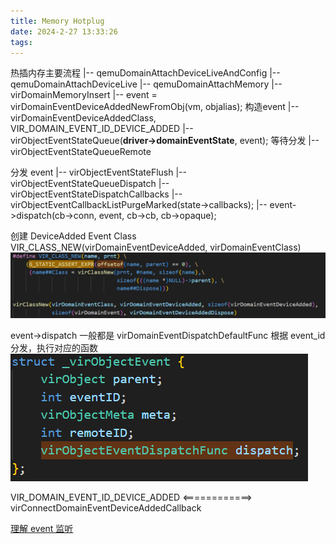 ```yaml
---
title: Memory Hotplug
date: 2024-2-27 13:33:26
tags:
---
```


热插内存主要流程
|-- qemuDomainAttachDeviceLiveAndConfig
|-- qemuDomainAttachDeviceLive
|-- qemuDomainAttachMemory
    |-- virDomainMemoryInsert
    |-- event = virDomainEventDeviceAddedNewFromObj(vm, objalias);      构造event
        |-- virDomainEventDeviceAddedClass, VIR_DOMAIN_EVENT_ID_DEVICE_ADDED
    |-- virObjectEventStateQueue(**driver->domainEventState**, event);      等待分发
        |-- virObjectEventStateQueueRemote

分发 event
|-- virObjectEventStateFlush
    |-- virObjectEventStateQueueDispatch
        |-- virObjectEventStateDispatchCallbacks
    |-- virObjectEventCallbackListPurgeMarked(state->callbacks);
        |-- event->dispatch(cb->conn, event, cb->cb, cb->opaque);


创建 DeviceAdded Event Class
VIR_CLASS_NEW(virDomainEventDeviceAdded, virDomainEventClass)
![virDomainEventDeviceAddedClass](https://raw.githubusercontent.com/Gjorn4389/Gjorn4389.github.io/source/images/virDomainEventDeviceAddedClass.png)

event->dispatch 一般都是 virDomainEventDispatchDefaultFunc 根据 event_id 分发，执行对应的函数
![event->dispatch](https://raw.githubusercontent.com/Gjorn4389/Gjorn4389.github.io/source/images/virObjectEvent_dispatch.png)

VIR_DOMAIN_EVENT_ID_DEVICE_ADDED  <============>  virConnectDomainEventDeviceAddedCallback

[理解 event 监听](https://blog.csdn.net/Jacobsea/article/details/125616913)
